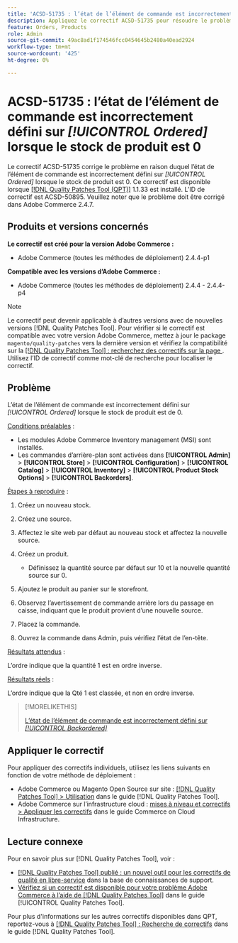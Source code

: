 ```yaml
---
title: 'ACSD-51735 : l’état de l’élément de commande est incorrectement défini sur *[!UICONTROL Ordered]* lorsque le stock de produit est 0'
description: Appliquez le correctif ACSD-51735 pour résoudre le problème Adobe Commerce en raison duquel l’état de l’élément de commande est incorrectement défini sur *[!UICONTROL Ordered]* lorsque le stock de produit est 0.
feature: Orders, Products
role: Admin
source-git-commit: 49ac8ad1f174546fcc0454645b2480a40ead2924
workflow-type: tm+mt
source-wordcount: '425'
ht-degree: 0%

---
```


# ACSD-51735 : l’état de l’élément de commande est incorrectement défini sur *[!UICONTROL Ordered]* lorsque le stock de produit est 0

Le correctif ACSD-51735 corrige le problème en raison duquel l’état de l’élément de commande est incorrectement défini sur *[!UICONTROL Ordered]* lorsque le stock de produit est 0. Ce correctif est disponible lorsque [[!DNL Quality Patches Tool (QPT)]](https://experienceleague.adobe.com/en/docs/commerce-knowledge-base/kb/announcements/commerce-announcements/magento-quality-patches-released-new-tool-to-self-serve-quality-patches) 1.1.33 est installé. L’ID de correctif est ACSD-50895. Veuillez noter que le problème doit être corrigé dans Adobe Commerce 2.4.7.

## Produits et versions concernés

**Le correctif est créé pour la version Adobe Commerce :**

* Adobe Commerce (toutes les méthodes de déploiement) 2.4.4-p1

**Compatible avec les versions d’Adobe Commerce :**

* Adobe Commerce (toutes les méthodes de déploiement) 2.4.4 - 2.4.4-p4

>[!NOTE]
>
>Le correctif peut devenir applicable à d’autres versions avec de nouvelles versions [!DNL Quality Patches Tool]. Pour vérifier si le correctif est compatible avec votre version Adobe Commerce, mettez à jour le package `magento/quality-patches` vers la dernière version et vérifiez la compatibilité sur la [[!DNL Quality Patches Tool] : recherchez des correctifs sur la page ](https://experienceleague.adobe.com/tools/commerce-quality-patches/index.html). Utilisez l’ID de correctif comme mot-clé de recherche pour localiser le correctif.

## Problème

L’état de l’élément de commande est incorrectement défini sur *[!UICONTROL Ordered]* lorsque le stock de produit est de 0.

<u>Conditions préalables</u> :

* Les modules Adobe Commerce Inventory management (MSI) sont installés.
* Les commandes d’arrière-plan sont activées dans **[!UICONTROL Admin]** > **[!UICONTROL Store]** > **[!UICONTROL Configuration]** > **[!UICONTROL Catalog]** > **[!UICONTROL Inventory]** > **[!UICONTROL Product Stock Options]** > **[!UICONTROL Backorders]**.

<u>Étapes à reproduire</u> :

1. Créez un nouveau stock.
1. Créez une source.
1. Affectez le site web par défaut au nouveau stock et affectez la nouvelle source.
1. Créez un produit.

   * Définissez la quantité source par défaut sur 10 et la nouvelle quantité source sur 0.

1. Ajoutez le produit au panier sur le storefront.
1. Observez l’avertissement de commande arrière lors du passage en caisse, indiquant que le produit provient d’une nouvelle source.
1. Placez la commande.
1. Ouvrez la commande dans Admin, puis vérifiez l’état de l’en-tête.

<u>Résultats attendus</u> :

L’ordre indique que la quantité 1 est en ordre inverse.

<u>Résultats réels</u> :

L’ordre indique que la Qté 1 est classée, et non en ordre inverse.

>[!MORELIKETHIS]
>
>[L’état de l’élément de commande est incorrectement défini sur *[!UICONTROL Backordered]*](/help/tools/quality-patches-tool/patches-available-in-qpt/v1-1-33/acsd-51408-order-item-status-is-set-to-backordered.md)

## Appliquer le correctif

Pour appliquer des correctifs individuels, utilisez les liens suivants en fonction de votre méthode de déploiement :

* Adobe Commerce ou Magento Open Source sur site : [[!DNL Quality Patches Tool] > Utilisation](https://experienceleague.adobe.com/docs/commerce-operations/tools/quality-patches-tool/usage.html) dans le guide [!DNL Quality Patches Tool].
* Adobe Commerce sur l’infrastructure cloud : [mises à niveau et correctifs > Appliquer les correctifs](https://experienceleague.adobe.com/docs/commerce-cloud-service/user-guide/develop/upgrade/apply-patches.html) dans le guide Commerce on Cloud Infrastructure.

## Lecture connexe

Pour en savoir plus sur [!DNL Quality Patches Tool], voir :

* [[!DNL Quality Patches Tool] publié : un nouvel outil pour les correctifs de qualité en libre-service](https://experienceleague.adobe.com/en/docs/commerce-knowledge-base/kb/announcements/commerce-announcements/magento-quality-patches-released-new-tool-to-self-serve-quality-patches) dans la base de connaissances de support.
* [Vérifiez si un correctif est disponible pour votre problème Adobe Commerce à l’aide de  [!DNL Quality Patches Tool]](/help/tools/quality-patches-tool/patches-available-in-qpt/check-patch-for-magento-issue-with-magento-quality-patches.md) dans le guide [!UICONTROL Quality Patches Tool].


Pour plus d&#39;informations sur les autres correctifs disponibles dans QPT, reportez-vous à [[!DNL Quality Patches Tool] : Recherche de correctifs](https://experienceleague.adobe.com/tools/commerce-quality-patches/index.html) dans le guide [!DNL Quality Patches Tool].
